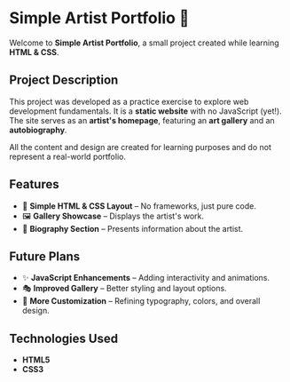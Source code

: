 # Simple Artist Portfolio 🎨  

Welcome to **Simple Artist Portfolio**, a small project created while learning **HTML & CSS**.  

## Project Description  
This project was developed as a practice exercise to explore web development fundamentals. It is a **static website** with no JavaScript (yet!). The site serves as an **artist's homepage**, featuring an **art gallery** and an **autobiography**.  

All the content and design are created for learning purposes and do not represent a real-world portfolio.  

## Features  
- 🎨 **Simple HTML & CSS Layout** – No frameworks, just pure code.  
- 🖼️ **Gallery Showcase** – Displays the artist's work.  
- 📝 **Biography Section** – Presents information about the artist.  

## Future Plans  
- ✨ **JavaScript Enhancements** – Adding interactivity and animations.  
- 🎭 **Improved Gallery** – Better styling and layout options.  
- 🔧 **More Customization** – Refining typography, colors, and overall design.  

## Technologies Used  
- **HTML5**  
- **CSS3**  

